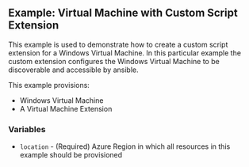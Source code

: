 ## Example: Virtual Machine with Custom Script Extension

This example is used to demonstrate how to create a custom script extension for a Windows Virtual Machine. In this particular example the custom extension configures the Windows Virtual Machine to be discoverable and accessible by ansible.

This example provisions:
- Windows Virtual Machine
- A Virtual Machine Extension

### Variables

- `location` - (Required) Azure Region in which all resources in this example should be provisioned
